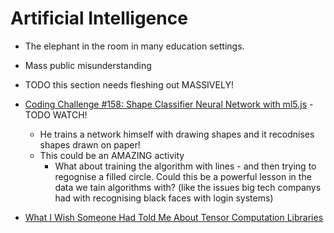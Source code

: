 Artificial Intelligence
=======================

* The elephant in the room in many education settings.
* Mass public misunderstanding
* TODO this section needs fleshing out MASSIVELY!

* [Coding Challenge #158: Shape Classifier Neural Network with ml5.js](https://www.youtube.com/watch?v=3MqJzMvHE3E) - TODO WATCH!
    * He trains a network himself with drawing shapes and it recodnises shapes drawn on paper!
    * This could be an AMAZING activity
        * What about training the algorithm with lines - and then trying to regognise a filled circle. Could this be a powerful lesson in the data we tain algorithms with? (like the issues big tech companys had with recognising black faces with login systems)

* [What I Wish Someone Had Told Me About Tensor Computation Libraries](https://eigenfoo.xyz/tensor-computation-libraries/)